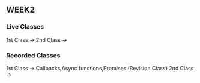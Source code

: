 ## WEEK2

### Live Classes
1st Class -> 
2nd Class -> 

### Recorded Classes
1st Class -> Callbacks,Async functions,Promises (Revision Class)
2nd Class -> 